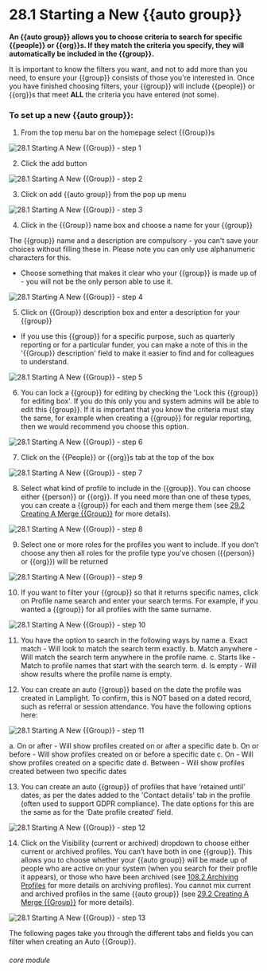 # 28.1 Starting a New {{auto group}}

**An {{auto group}} allows you to choose criteria to search for specific {{people}} or {{org}}s. If they match the criteria you specify, they will automatically be included in the {{group}}.**


It is important to know the filters you want, and not to add more than you need, to ensure your {{group}} consists of those you're interested in. Once you have finished choosing filters, your {{group}} will include {{people}} or {{org}}s that meet **ALL** the criteria you have entered (not some).

### To set up a new {{auto group}}:

1. From the top menu bar on the homepage select {{Group}}s

![28.1 Starting A New {{Group}} - step 1](28.1 Starting_A_New_List_im_1.png)

2. Click the add button

![28.1 Starting A New {{Group}} - step 2](28.1 Starting_A_New_List_im_2.png)

3. Click on add {{auto group}} from the pop up menu

![28.1 Starting A New {{Group}} - step 3](28.1 Starting_A_New_List_im_3.png)

4. Click in the {{Group}} name box and choose a name for your {{group}}

The {{group}} name and a description are compulsory - you can't save your choices without filling these in.  Please note you can only use alphanumeric characters for this.
 - Choose something that makes it clear who your {{group}} is made up of - you will not be the only person able to use it. 

![28.1 Starting A New {{Group}} - step 4](28.1 Starting_A_New_List_im_4.png)

5. Click on {{Group}} description box and enter a description for your {{group}}

- If you use this {{group}} for a specific purpose, such as quarterly reporting or for a particular funder, you can make a note of this in the '{{Group}} description' field to make it easier to find and for colleagues to understand. 

![28.1 Starting A New {{Group}} - step 5](28.1 Starting_A_New_List_im_5.png)

6. You can lock a {{group}} for editing by checking the 'Lock this {{group}} for editing box'. If you do this only you and system admins will be able to edit this {{group}}. If it is important that you know the criteria must stay the same, for example when creating a {{group}} for regular reporting, then we would recommend you choose this option. 

![28.1 Starting A New {{Group}} - step 6](28.1 Starting_A_New_List_im_6.png)

7. Click on the {{People}} or {{org}}s tab at the top of the box

![28.1 Starting A New {{Group}} - step 7](28.1 Starting_A_New_List_im_7.png)

8. Select what kind of profile to include in the {{group}}. You can choose either {{person}} or {{org}}. If you need more than one of these types, you can create a {{group}} for each and them merge them (see [29.2 Creating A Merge {{Group}}](/help/index/p/29.2) for more details). 

![28.1 Starting A New {{Group}} - step 8](28.1 Starting_A_New_List_im_8.png)

9. Select one or more roles for the profiles you want to include. If you don’t choose any then all roles for the profile type you’ve chosen ({{person}} or {{org}}) will be returned

![28.1 Starting A New {{Group}} - step 9](28.1 Starting_A_New_List_im_9.png)

10. If you want to filter your {{group}} so that it returns specific names, click on Profile name search and enter your search terms. For example, if you wanted a {{group}} for all profiles with the same surname.

![28.1 Starting A New {{Group}} - step 10](28.1 Starting_A_New_List_im_10.png)

11. You have the option to search in the following ways by name
a. Exact match - Will look to match the search term exactly.
b. Match anywhere - Will match the search term anywhere in the profile name.
c. Starts like - Match to profile names that start with the search term.
d. Is empty - Will show results where the profile name is empty.

12. You can create an auto {{group}} based on the date the profile was created in Lamplight. To confirm, this is NOT based on a dated record, such as referral or session attendance. You have the following options here:

![28.1 Starting A New {{Group}} - step 11](28.1 Starting_A_New_List_im_11.png)

a. On or after - Will show profiles created on or after a specific date
b. On or before - Will show profiles created on or before a specific date
c. On - Will show profiles created on a specific date
d. Between - Will show profiles created between two specific dates

13. You can create an auto {{group}} of profiles that have ‘retained until’ dates, as per the dates added to the 'Contact details' tab in the profile (often used to support GDPR compliance). The date options for this are the same as for the ‘Date profile created’ field.

![28.1 Starting A New {{Group}} - step 12](28.1 Starting_A_New_List_im_12.png)

14. Click on the Visibility (current or archived) dropdown to choose either current or archived profiles. You can’t have both in one {{group}}. This allows you to choose whether your {{auto group}} will be made up of people who are active on your system (when you search for their profile it appears), or those who have been archived (see [108.2 Archiving Profiles](/help/index/p/108.2) for more details on archiving profiles). You cannot mix current and archived profiles in the same {{auto group}} (see [29.2 Creating A Merge {{Group}}](/help/index/p/29.2) for more details).

![28.1 Starting A New {{Group}} - step 13](28.1 Starting_A_New_List_im_13.png)

The following pages take you through the different tabs and fields you can filter when creating an Auto {{Group}}.

###### core module
